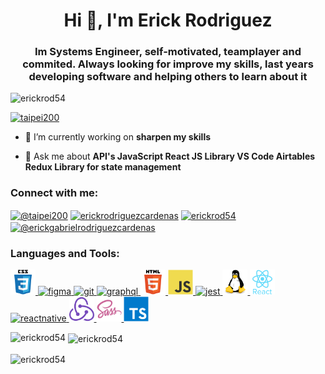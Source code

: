 <h1 align="center">Hi 👋, I'm Erick Rodriguez</h1>
<h3 align="center">Im Systems Engineer, self-motivated, teamplayer and commited. Always looking for improve my skills, last years developing software and helping others to learn about it</h3>

<p align="left"> <img src="https://komarev.com/ghpvc/?username=erickrod54&label=Profile%20views&color=0e75b6&style=flat" alt="erickrod54" /> </p>

<p align="left"> <a href="https://twitter.com/taipei200" target="blank"><img src="https://img.shields.io/twitter/follow/taipei200?logo=twitter&style=for-the-badge" alt="taipei200" /></a> </p>

- 🔭 I’m currently working on **sharpen my skills**

- 💬 Ask me about **API's JavaScript React JS Library VS Code Airtables Redux Library for state management**

<h3 align="left">Connect with me:</h3>
<p align="left">
<a href="https://twitter.com/@taipei200" target="blank"><img align="center" src="https://raw.githubusercontent.com/rahuldkjain/github-profile-readme-generator/master/src/images/icons/Social/twitter.svg" alt="@taipei200" height="30" width="40" /></a>
<a href="https://linkedin.com/in/erickrodriguezcardenas" target="blank"><img align="center" src="https://raw.githubusercontent.com/rahuldkjain/github-profile-readme-generator/master/src/images/icons/Social/linked-in-alt.svg" alt="erickrodriguezcardenas" height="30" width="40" /></a>
<a href="https://instagram.com/erickrod54" target="blank"><img align="center" src="https://raw.githubusercontent.com/rahuldkjain/github-profile-readme-generator/master/src/images/icons/Social/instagram.svg" alt="erickrod54" height="30" width="40" /></a>
<a href="https://medium.com/@erickgabrielrodriguezcardenas" target="blank"><img align="center" src="https://raw.githubusercontent.com/rahuldkjain/github-profile-readme-generator/master/src/images/icons/Social/medium.svg" alt="@erickgabrielrodriguezcardenas" height="30" width="40" /></a>
</p>

<h3 align="left">Languages and Tools:</h3>
<p align="left"> <a href="https://www.w3schools.com/css/" target="_blank" rel="noreferrer"> <img src="https://raw.githubusercontent.com/devicons/devicon/master/icons/css3/css3-original-wordmark.svg" alt="css3" width="40" height="40"/> </a> <a href="https://www.figma.com/" target="_blank" rel="noreferrer"> <img src="https://www.vectorlogo.zone/logos/figma/figma-icon.svg" alt="figma" width="40" height="40"/> </a> <a href="https://git-scm.com/" target="_blank" rel="noreferrer"> <img src="https://www.vectorlogo.zone/logos/git-scm/git-scm-icon.svg" alt="git" width="40" height="40"/> </a> <a href="https://graphql.org" target="_blank" rel="noreferrer"> <img src="https://www.vectorlogo.zone/logos/graphql/graphql-icon.svg" alt="graphql" width="40" height="40"/> </a> <a href="https://www.w3.org/html/" target="_blank" rel="noreferrer"> <img src="https://raw.githubusercontent.com/devicons/devicon/master/icons/html5/html5-original-wordmark.svg" alt="html5" width="40" height="40"/> </a> <a href="https://developer.mozilla.org/en-US/docs/Web/JavaScript" target="_blank" rel="noreferrer"> <img src="https://raw.githubusercontent.com/devicons/devicon/master/icons/javascript/javascript-original.svg" alt="javascript" width="40" height="40"/> </a> <a href="https://jestjs.io" target="_blank" rel="noreferrer"> <img src="https://www.vectorlogo.zone/logos/jestjsio/jestjsio-icon.svg" alt="jest" width="40" height="40"/> </a> <a href="https://www.linux.org/" target="_blank" rel="noreferrer"> <img src="https://raw.githubusercontent.com/devicons/devicon/master/icons/linux/linux-original.svg" alt="linux" width="40" height="40"/> </a> <a href="https://reactjs.org/" target="_blank" rel="noreferrer"> <img src="https://raw.githubusercontent.com/devicons/devicon/master/icons/react/react-original-wordmark.svg" alt="react" width="40" height="40"/> </a> <a href="https://reactnative.dev/" target="_blank" rel="noreferrer"> <img src="https://reactnative.dev/img/header_logo.svg" alt="reactnative" width="40" height="40"/> </a> <a href="https://redux.js.org" target="_blank" rel="noreferrer"> <img src="https://raw.githubusercontent.com/devicons/devicon/master/icons/redux/redux-original.svg" alt="redux" width="40" height="40"/> </a> <a href="https://sass-lang.com" target="_blank" rel="noreferrer"> <img src="https://raw.githubusercontent.com/devicons/devicon/master/icons/sass/sass-original.svg" alt="sass" width="40" height="40"/> </a> <a href="https://www.typescriptlang.org/" target="_blank" rel="noreferrer"> <img src="https://raw.githubusercontent.com/devicons/devicon/master/icons/typescript/typescript-original.svg" alt="typescript" width="40" height="40"/> </a> </p>

<p><img align="left" src="https://github-readme-stats.vercel.app/api/top-langs?username=erickrod54&show_icons=true&locale=en&layout=compact" alt="erickrod54" /></p>

<p>&nbsp;<img align="center" src="https://github-readme-stats.vercel.app/api?username=erickrod54&show_icons=true&locale=en" alt="erickrod54" /></p>

<p><img align="center" src="https://github-readme-streak-stats.herokuapp.com/?user=erickrod54&" alt="erickrod54" /></p>
